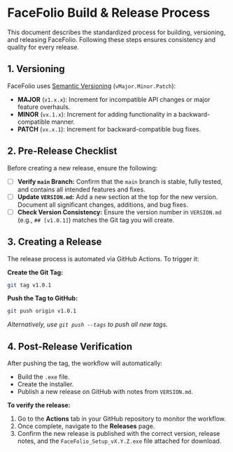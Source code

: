 # FaceFolio Build & Release Process

This document describes the standardized process for building, versioning, and releasing FaceFolio. Following these steps ensures consistency and quality for every release.

## 1. Versioning

FaceFolio uses [Semantic Versioning](https://semver.org/) (`vMajor.Minor.Patch`):

- **MAJOR** (`v1.x.x`): Increment for incompatible API changes or major feature overhauls.
- **MINOR** (`vx.1.x`): Increment for adding functionality in a backward-compatible manner.
- **PATCH** (`vx.x.1`): Increment for backward-compatible bug fixes.

## 2. Pre-Release Checklist

Before creating a new release, ensure the following:

- [ ] **Verify `main` Branch:** Confirm that the `main` branch is stable, fully tested, and contains all intended features and fixes.
- [ ] **Update `VERSION.md`:** Add a new section at the top for the new version. Document all significant changes, additions, and bug fixes.
- [ ] **Check Version Consistency:** Ensure the version number in `VERSION.md` (e.g., `## [v1.0.1]`) matches the Git tag you will create.

## 3. Creating a Release

The release process is automated via GitHub Actions. To trigger it:

**Create the Git Tag:**
```sh
git tag v1.0.1
```

**Push the Tag to GitHub:**
```sh
git push origin v1.0.1
```
_Alternatively, use `git push --tags` to push all new tags._

## 4. Post-Release Verification

After pushing the tag, the workflow will automatically:

- Build the `.exe` file.
- Create the installer.
- Publish a new release on GitHub with notes from `VERSION.md`.

**To verify the release:**

1. Go to the **Actions** tab in your GitHub repository to monitor the workflow.
2. Once complete, navigate to the **Releases** page.
3. Confirm the new release is published with the correct version, release notes, and the `FaceFolio_Setup_vX.Y.Z.exe` file attached for download.
